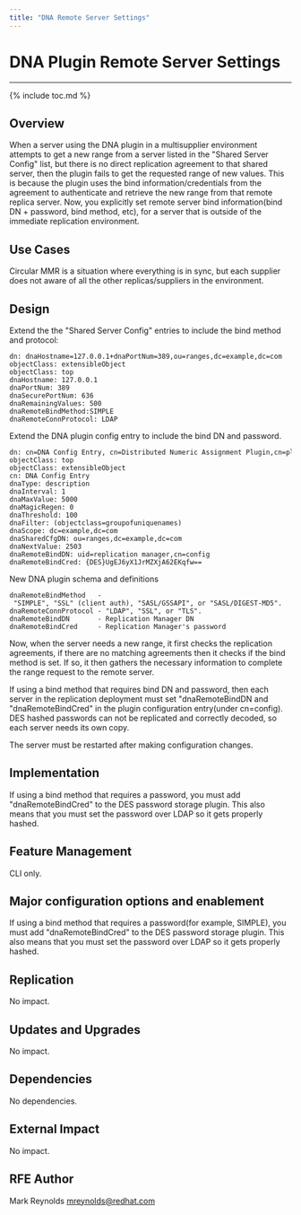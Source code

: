 ```yaml
---
title: "DNA Remote Server Settings"
---
```


# DNA Plugin Remote Server Settings
---------------------------------

{% include toc.md %}

Overview
--------

When a server using the DNA plugin in a multisupplier environment attempts to get a new range from a server listed in the "Shared Server Config" list, but there is no direct replication agreement to that shared server, then the plugin fails to get the requested range of new values. This is because the plugin uses the bind information/credentials from the agreement to authenticate and retrieve the new range from that remote replica server. Now, you explicitly set remote server bind information(bind DN + password, bind method, etc), for a server that is outside of the immediate replication environment.

Use Cases
---------

Circular MMR is a situation where everything is in sync, but each supplier does not aware of all the other replicas/suppliers in the environment.

Design
------

Extend the the "Shared Server Config" entries to include the bind method and protocol:

    dn: dnaHostname=127.0.0.1+dnaPortNum=389,ou=ranges,dc=example,dc=com
    objectClass: extensibleObject
    objectClass: top
    dnaHostname: 127.0.0.1
    dnaPortNum: 389
    dnaSecurePortNum: 636
    dnaRemainingValues: 500
    dnaRemoteBindMethod:SIMPLE
    dnaRemoteConnProtocol: LDAP

Extend the DNA plugin config entry to include the bind DN and password.

    dn: cn=DNA Config Entry, cn=Distributed Numeric Assignment Plugin,cn=plugins,cn=config
    objectClass: top
    objectClass: extensibleObject
    cn: DNA Config Entry
    dnaType: description
    dnaInterval: 1
    dnaMaxValue: 5000
    dnaMagicRegen: 0
    dnaThreshold: 100
    dnaFilter: (objectclass=groupofuniquenames)
    dnaScope: dc=example,dc=com
    dnaSharedCfgDN: ou=ranges,dc=example,dc=com
    dnaNextValue: 2503
    dnaRemoteBindDN: uid=replication manager,cn=config
    dnaRemoteBindCred: {DES}UgEJ6yX1JrMZXjA62EKqfw==

New DNA plugin schema and definitions

    dnaRemoteBindMethod   - "SIMPLE", "SSL" (client auth), "SASL/GSSAPI", or "SASL/DIGEST-MD5".
    dnaRemoteConnProtocol - "LDAP", "SSL", or "TLS".
    dnaRemoteBindDN       - Replication Manager DN
    dnaRemoteBindCred     - Replication Manager's password

Now, when the server needs a new range, it first checks the replication agreements, if there are no matching agreements then it checks if the bind method is set. If so, it then gathers the necessary information to complete the range request to the remote server.

If using a bind method that requires bind DN and password, then each server in the replication deployment must set "dnaRemoteBindDN and "dnaRemoteBindCred" in the plugin configuration entry(under cn=config). DES hashed passwords can not be replicated and correctly decoded, so each server needs its own copy.

The server must be restarted after making configuration changes.

Implementation
--------------

If using a bind method that requires a password, you must add "dnaRemoteBindCred" to the DES password storage plugin. This also means that you must set the password over LDAP so it gets properly hashed.

Feature Management
-----------------

CLI only.

Major configuration options and enablement
------------------------------------------

If using a bind method that requires a password(for example, SIMPLE), you must add "dnaRemoteBindCred" to the DES password storage plugin. This also means that you must set the password over LDAP so it gets properly hashed.

Replication
-----------

No impact.

Updates and Upgrades
--------------------

No impact.

Dependencies
------------

No dependencies.

External Impact
---------------

No impact.

RFE Author
----------

Mark Reynolds <mreynolds@redhat.com>

